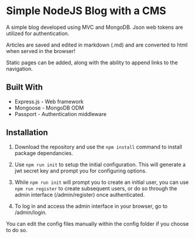 # Simple NodeJS Blog with a CMS
A simple blog developed using MVC and MongoDB. Json web tokens are utilized for authentication.

Articles are saved and edited in markdown (.md) and are converted to html when served in the browser!

Static pages can be added, along with the ability to append links to the navigation.

## Built With
- Express.js - Web framework
- Mongoose - MongoDB ODM
- Passport - Authentication middleware

## Installation
1. Download the repository and use the `npm install` command to install package dependancies.

2. Use `npm run init` to setup the initial configuration. This will generate a jwt secret key and prompt you for configuring options.

3. While `npm run init` will prompt you to create an initial user, you can use `npm run register` to create subsequent users, or do so through the admin interface (/admin/register) once authenticated.

4. To log in and access the admin interface in your browser, go to /admin/login.

You can edit the config files manually within the config folder if you choose to do so.